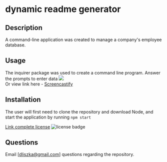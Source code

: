 # dynamic readme generator

## Description
A command-line application was created to manage a company's employee database.

## Usage
The inquirer package was used to create a command line program. Answer the prompts to enter data
  <img src="utils/README-GENERATOR.gif"><br>
  Or view link here - [Screencastify](https://drive.google.com/file/d/1YvW_pjwfVK6DWQ9vg4zX-FRBvW7dZR_-/view)


## Installation
The user will first need to clone the repository and download Node, and start the application by running `npm start`

  
[Link complete license]()
![license badge](https://img.shields.io/badge/License-false-blue)

## Questions
Email [dliszka@gmail.com] questions regarding the repository.